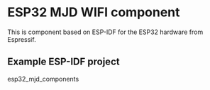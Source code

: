 # ESP32 MJD WIFI component
This is component based on ESP-IDF for the ESP32 hardware from Espressif.

## Example ESP-IDF project
esp32_mjd_components
